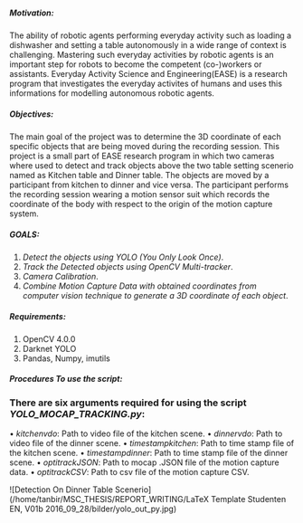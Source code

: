 ##### Motivation:

The ability of robotic agents performing everyday activity such as loading a dishwasher and setting a table autonomously in a wide range of context is challenging. Mastering such everyday activities by robotic agents is an important step for robots to become the competent (co-)workers or assistants. Everyday Activity Science and Engineering(EASE) is a research program that investigates the everyday activites of humans and uses this informations for modelling autonomous robotic agents. 



##### Objectives:


The main goal of the project was to determine the 3D coordinate of each specific objects that are being moved during the recording session. This project is a small part of EASE research program in which two cameras where used to detect and track objects above the two table setting scenerio named as Kitchen table and Dinner table. The objects are moved by a participant from kitchen to dinner and vice versa. The participant performs the recording session wearing a motion sensor suit which records the coordinate of the body with respect to the origin of the motion capture system.

##### GOALS: 

1. *Detect the objects using YOLO (You Only Look Once)*.
2. *Track the Detected objects using OpenCV Multi-tracker*.
3. *Camera Calibration*.
4. *Combine Motion Capture Data with obtained coordinates from computer vision technique to generate a 3D coordinate of each object*.

##### Requirements:

1. OpenCV 4.0.0
2. Darknet YOLO
3. Pandas, Numpy, imutils

##### Procedures To use the script:

### There are six arguments required for using the script *YOLO_MOCAP_TRACKING.py*:

• *kitchenvdo*: Path to video file of the kitchen scene.
• *dinnervdo*: Path to video file of the dinner scene.
• *timestampkitchen*: Path to time stamp file of the kitchen scene.
• *timestampdinner*: Path to time stamp file of the dinner scene.
• *optitrackJSON*: Path to mocap .JSON file of the motion capture data.
• *optitrackCSV*: Path to csv file of the motion capture CSV.


![Detection On Dinner Table Scenerio](/home/tanbir/MSC_THESIS/REPORT_WRITING/LaTeX Template Studenten EN, V01b 2016_09_28/bilder/yolo_out_py.jpg)
